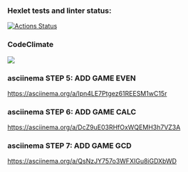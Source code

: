 ### Hexlet tests and linter status:
[![Actions Status](https://github.com/NiceBruce/java-project-lvl1/workflows/hexlet-check/badge.svg)](https://github.com/NiceBruce/java-project-lvl1/actions)

### CodeClimate
<a href="https://codeclimate.com/github/NiceBruce/java-project-lvl1/maintainability"><img src="https://api.codeclimate.com/v1/badges/34f684b47423bf697000/maintainability" /></a>

### asciinema STEP 5: ADD GAME EVEN
https://asciinema.org/a/Ipn4LE7Ptgez61REESM1wC15r

### asciinema STEP 6: ADD GAME CALC
https://asciinema.org/a/DcZ9uE03RHfOxWQEMH3h7VZ3A

### asciinema STEP 7: ADD GAME GCD
https://asciinema.org/a/QsNzJY757o3WFXIGu8iGDXbWD